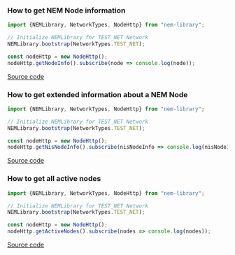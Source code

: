 ### How to get NEM Node information

```typescript
import {NEMLibrary, NetworkTypes, NodeHttp} from "nem-library";

// Initialize NEMLibrary for TEST_NET Network
NEMLibrary.bootstrap(NetworkTypes.TEST_NET);

const nodeHttp = new NodeHttp();
nodeHttp.getNodeInfo().subscribe(node => console.log(node));

```

[Source code](https://github.com/aleixmorgadas/nem-library-examples/blob/master/howto/node/How_to_get_NEM_Node_information.ts)


### How to get extended information about a NEM Node

```typescript
import {NEMLibrary, NetworkTypes, NodeHttp} from "nem-library";

// Initialize NEMLibrary for TEST_NET Network
NEMLibrary.bootstrap(NetworkTypes.TEST_NET);

const nodeHttp = new NodeHttp();
nodeHttp.getNisNodeInfo().subscribe(nisNodeInfo => console.log(nisNodeInfo));
```

[Source code](https://github.com/aleixmorgadas/nem-library-examples/blob/master/howto/node/How_to_get_extended_information_about_a_NEM_Node.ts)

### How to get all active nodes

```typescript
import {NEMLibrary, NetworkTypes, NodeHttp} from "nem-library";

// Initialize NEMLibrary for TEST_NET Network
NEMLibrary.bootstrap(NetworkTypes.TEST_NET);

const nodeHttp = new NodeHttp();
nodeHttp.getActiveNodes().subscribe(nodes => console.log(nodes));
```

[Source code](https://github.com/aleixmorgadas/nem-library-examples/blob/master/howto/node/How_to_get_all_active_nodes.ts)
